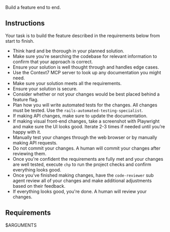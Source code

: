 Build a feature end to end.

## Instructions
Your task is to build the feature described in the requirements below from start to finish.

- Think hard and be thorough in your planned solution.
- Make sure you're searching the codebase for relevant information to confirm that your approach is correct.
- Ensure your solution is well thought through and handles edge cases.
- Use the Context7 MCP server to look up any documentation you might need.
- Make sure your solution meets all the requirements.
- Ensure your solution is secure.
- Consider whether or not your changes would be best placed behind a feature flag.
- Plan how you will write automated tests for the changes. All changes must be tested. Use the `rails-automated-testing-specialist`.
- If making API changes, make sure to update the documentation.
- If making visual front-end changes, take a screenshot with Playwright and make sure the UI looks good. Iterate 2-3 times if needed until you’re happy with it.
- Manually test your changes through the web browser or by manually making API requests.
- Do not commit your changes. A human will commit your changes after reviewing them.
- Once you're confident the requirements are fully met and your changes are well tested, execute `chp` to run the project checks and confirm everything looks good.
- Once you've finished making changes, have the `code-reviewer` sub agent review all of your changes and make additional adjustments based on their feedback.
- If everything looks good, you're done. A human will review your changes.

## Requirements
$ARGUMENTS
